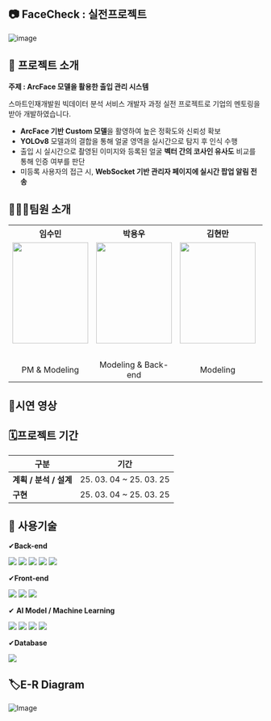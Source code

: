 ## 📷 FaceCheck : 실전프로젝트

![image](https://github.com/user-attachments/assets/1bda2da5-c845-4334-b391-ee1fdeb1bb5e)

## 📃 프로젝트 소개
**주제 : ArcFace 모델을 활용한 출입 관리 시스템**

스마트인재개발원 빅데이터 분석 서비스 개발자 과정 실전 프로젝트로 기업의 멘토링을 받아 개발하였습니다.

- **ArcFace 기반 Custom 모델**을 활영하여 높은 정확도와 신뢰성 확보
- **YOLOv8** 모델과의 결합을 통해 얼굴 영역을 실시간으로 탐지 후 인식 수행
- 출입 시 실시간으로 촬영된 이미지와 등록된 얼굴 **벡터 간의 코사인 유사도** 비교를 통해 인증 여부를 판단
- 미등록 사용자의 접근 시, **WebSocket 기반 관리자 페이지에 실시간 팝업 알림 전송**

## 🧑‍🤝‍🧑팀원 소개


<table>
  <tbody>
    <tr>
      <th align="center"> 임수민 </th>
      <th align="center"> 박용우 </th>
      <th align="center"> 김현만 </th>
      <th align="center"> 김동건 </th>
      <th align="center"> 문가영 </th>
    </tr>
    <tr>
      <td align="center"><img src="https://github.com/user-attachments/assets/47d9d46c-0035-44e3-ade5-6ca2643aba6f"width="150" height="200"/></td>
      <td align="center"><img src="https://github.com/user-attachments/assets/47d9d46c-0035-44e3-ade5-6ca2643aba6f"width="150" height="200"/></td>
      <td align="center"><img src="https://github.com/user-attachments/assets/47d9d46c-0035-44e3-ade5-6ca2643aba6f"width="150" height="200"/></td>
      <td align="center"><img src="https://github.com/user-attachments/assets/47d9d46c-0035-44e3-ade5-6ca2643aba6f"width="150" height="200"/></td>
      <td align="center"><img src="https://github.com/user-attachments/assets/47d9d46c-0035-44e3-ade5-6ca2643aba6f"width="150" height="200"/></td>
    </tr>
    <tr>
       <td align="center"><a href="#"></a></td>
       <td align="center"><a href="#"></a></td>
       <td align="center"><a href="#"></a></td>
       <td align="center"><a href="https://github.com/kdgun1316">@kdgun1316</a></td>
       <td align="center"><a href="#"></a></td> 
    </tr> 
    <tr>
      <td align="center">PM & Modeling</td>
      <td align="center">Modeling & Back-end</td>
      <td align="center">Modeling</td>
      <td align="center">Back-end & Front-end</td>
      <td align="center">Back-end & Front-end</td>
    </tr>
  </tbody>
</table>


## 🎥시연 영상



## 🗓프로젝트 기간

| 구분               | 기간                                         |
|--------------------|----------------------------------------------|
| **계획 / 분석 / 설계** | 25. 03. 04 ~ 25. 03. 25                   |
| **구현**               | 25. 03. 04 ~ 25. 03. 25                   |

## 🔨 사용기술
✔**Back-end**

![](https://img.shields.io/badge/java-007396?style=for-the-badge&logo=OpenJDK&logoColor=white)
![](https://img.shields.io/badge/springboot-6DB33F?style=for-the-badge&logo=springboot&logoColor=white)
![](https://img.shields.io/badge/Flask-000000?style=for-the-badge&logo=Flask&logoColor=white)
![](https://img.shields.io/badge/Python-3776AB?style=for-the-badge&logo=Python&logoColor=white)
![](https://img.shields.io/badge/socket.io-010101?style=for-the-badge&logo=socket.io&logoColor=white)

✔**Front-end**

![](https://img.shields.io/badge/HTML5-E34F26?style=for-the-badge&logo=HTML5&logoColor=white)
![](https://img.shields.io/badge/CSS3-1572B6?style=for-the-badge&logo=CSS3&logoColor=white)
![](https://img.shields.io/badge/JavaScript-F7DF1E?style=for-the-badge&logo=JavaScript&logoColor=white)

✔ **AI Model / Machine Learning**  

![](https://img.shields.io/badge/Python-3776AB?style=for-the-badge&logo=Python&logoColor=white)
![](https://img.shields.io/badge/PyTorch-EE4C2C?style=for-the-badge&logo=PyTorch&logoColor=white)
![](https://img.shields.io/badge/ArcFace-2D9BF0?style=for-the-badge&logo=faceit&logoColor=white)
![](https://img.shields.io/badge/YOLOv8-FF8C00?style=for-the-badge&logo=yolo&logoColor=white)

✔**Database**

![](https://img.shields.io/badge/MySQL-4479A1?style=for-the-badge&logo=MySQL&logoColor=white)

## 🏷E-R Diagram
![Image](https://github.com/user-attachments/assets/b4c0c6c0-a82b-46e8-bca0-5fbd63b7021a)



